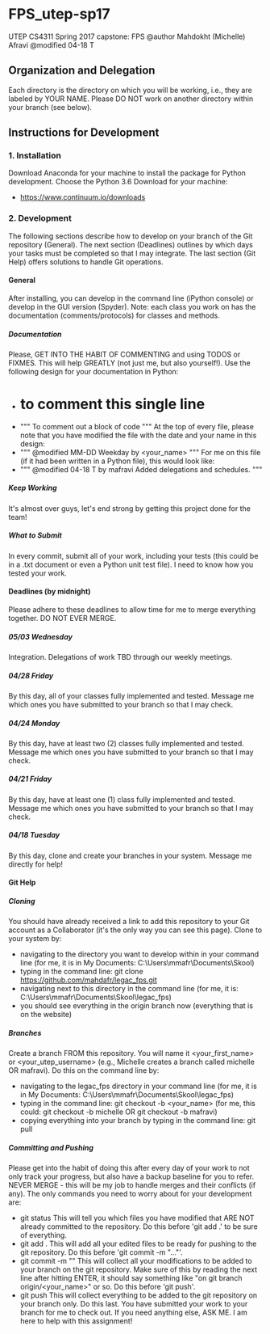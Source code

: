 # FPS_utep-sp17
UTEP CS4311 Spring 2017 capstone: FPS
@author Mahdokht (Michelle) Afravi
@modified 04-18 T

## Organization and Delegation
Each directory is the directory on which you will be working, i.e., they are labeled by YOUR NAME. Please DO NOT work on another directory within your branch (see below).

## Instructions for Development
### 1. Installation
Download Anaconda for your machine to install the package for Python development. Choose the Python 3.6 Download for your machine:
  - https://www.continuum.io/downloads
### 2. Development
The following sections describe how to develop on your branch of the Git repository (General). The next section (Deadlines) outlines by which days your tasks must be completed so that I may integrate. The last section (Git Help) offers solutions to handle Git operations.
#### General
After installing, you can develop in the command line (iPython console) or develop in the GUI version (Spyder). Note: each class you work on has the documentation (comments/protocols) for classes and methods.
##### Documentation
Please, GET INTO THE HABIT OF COMMENTING and using TODOS or FIXMES. This will help GREATLY (not just me, but also yourself!).
Use the following design for your documentation in Python:
  - # to comment this single line
  - """
       To comment out a block of code
    """
At the top of every file, please note that you have modified the file with the date and your name in this design:
  - """
       <other comments here...>
       @modified MM-DD Weekday by <your_name>
	   <short description of what you modified>
    """
For me on this file (if it had been written in a Python file), this would look like:
  - """
       <other comments here...>
	   @modified 04-18 T by mafravi
	   Added delegations and schedules.
    """
##### Keep Working
It's almost over guys, let's end strong by getting this project done for the team!
##### What to Submit
In every commit, submit all of your work, including your tests (this could be in a .txt document or even a Python unit test file). I need to know how you tested your work.
#### Deadlines (by midnight)
Please adhere to these deadlines to allow time for me to merge everything together. DO NOT EVER MERGE.
##### 05/03 Wednesday
Integration. Delegations of work TBD through our weekly meetings.
##### 04/28 Friday
By this day, all of your classes fully implemented and tested. Message me which ones you have submitted to your branch so that I may check.
##### 04/24 Monday
By this day, have at least two (2) classes fully implemented and tested. Message me which ones you have submitted to your branch so that I may check.
##### 04/21 Friday
By this day, have at least one (1) class fully implemented and tested. Message me which ones you have submitted to your branch so that I may check.
##### 04/18 Tuesday
By this day, clone and create your branches in your system. Message me directly for help!
#### Git Help
##### Cloning
You should have already received a link to add this repository to your Git account as a Collaborator (it's the only way you can see this page). Clone to your system by:
  - navigating to the directory you want to develop within in your command line (for me, it is in My Documents: C:\Users\mmafr\Documents\Skool\)
  - typing in the command line: git clone https://github.com/mahdafr/legac_fps.git
  - navigating next to this directory in the command line (for me, it is: C:\Users\mmafr\Documents\Skool\legac_fps)
  - you should see everything in the origin branch now (everything that is on the website)
##### Branches
Create a branch FROM this repository. You will name it <your_first_name> or <your_utep_username> (e.g., Michelle creates a branch called michelle OR mafravi). Do this on the command line by:
  - navigating to the legac_fps directory in your command line (for me, it is in My Documents: C:\Users\mmafr\Documents\Skool\legac_fps)
  - typing in the command line: git checkout -b <your_name> (for me, this could: git checkout -b michelle OR git checkout -b mafravi)
  - copying everything into your branch by typing in the command line: git pull
##### Committing and Pushing
Please get into the habit of doing this after every day of your work to not only track your progress, but also have a backup baseline for you to refer.
NEVER MERGE - this will be my job to handle merges and their conflicts (if any). The only commands you need to worry about for your development are:
  - git status
    This will tell you which files you have modified that ARE NOT already committed to the repository. Do this before 'git add .' to be sure of everything.
  - git add .
    This will add all your edited files to be ready for pushing to the git repository. Do this before 'git commit -m "..."'.
  - git commit -m "<useful message here>"
    This will collect all your modifications to be added to your branch on the git repository. Make sure of this by reading the next line after hitting ENTER, it should say something like "on git branch origin/<your_name>" or so. Do this before 'git push'.
  - git push
    This will collect everything to be added to the git repository on your branch only. Do this last. You have submitted your work to your branch for me to check out.
If you need anything else, ASK ME. I am here to help with this assignment!